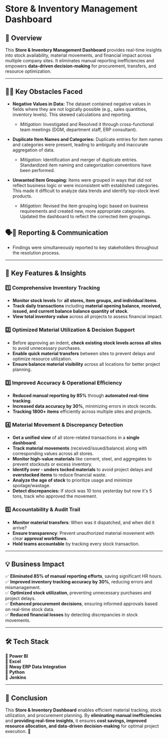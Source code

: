 # **Store & Inventory Management Dashboard**

## 🚀 Overview  
This **Store & Inventory Management Dashboard** provides real-time insights into stock availability, material movements, and financial impact across multiple company sites. It eliminates manual reporting inefficiencies and empowers **data-driven decision-making** for procurement, transfers, and resource optimization. 

---------------------------------------------------------------------------------------------------------

## 🧗‍♂️ **Key Obstacles Faced** 

*   **Negative Values in Data:** The dataset contained negative values in fields where they are not logically possible (e.g., sales quantities, inventory levels). This skewed calculations and reporting.
    *   *Mitigation:* Investigated and Resolved it through cross-functional team meetings (DGM, department staff, ERP consultant).

*   **Duplicate Item Names and Categories:** Duplicate entries for item names and categories were present, leading to ambiguity and inaccurate aggregation of data.
    *   *Mitigation:* Identification and merger of duplicate entries. Standardized item naming and categorization conventions have been performed.

*   **Unwanted Item Grouping:** Items were grouped in ways that did not reflect business logic or were inconsistent with established categories. This made it difficult to analyze data trends and identify top-stock level products.
    *   *Mitigation:* Revised the item grouping logic based on business requirements and created new, more appropriate categories. Updated the dashboard to reflect the corrected item groupings.




## 🗣️📝 Reporting & Communication 
- Findings were simultaneously reported to key stakeholders throughout the resolution process.



---------------------------------------------------------------------------------------------------------

## 🎯 **Key Features & Insights**  

### 1️⃣ **Comprehensive Inventory Tracking**  
- **Monitor stock levels** for **all stores, item groups, and individual items**.  
- **Track daily transactions** including **material opening balance, received, issued, and current balance balance quantity of stock**.  
- **View total inventory value** across all projects to assess financial impact.  

### 2️⃣ **Optimized Material Utilization & Decision Support**  
- Before approving an indent, **check existing stock levels across all sites** to avoid unnecessary purchases.  
- **Enable quick material transfers** between sites to prevent delays and optimize resource utilization.  
- **Ensure balance material visibility** across all locations for better project planning.  

### 3️⃣ **Improved Accuracy & Operational Efficiency**  
- **Reduced manual reporting by 85%** through **automated real-time tracking**.  
- **Increased data accuracy by 30%**, minimizing errors in stock records.  
- **Tracking 1800+ items** efficiently across multiple sites and projects.  

### 4️⃣ **Material Movement & Discrepancy Detection**  
- **Get a unified view** of all store-related transactions in a **single dashboard**.  
- **Track material movements** (received/issued/balance) along with corresponding values across all stores.  
- **Monitor high-value materials** like cement, steel, and aggregates to prevent stockouts or excess inventory.  
- **Identify over - unders tocked materials** to avoid project delays and **overstocked items** to reduce financial waste.  
- **Analyze the age of stock** to prioritize usage and minimize spoilage/wastage.  
- **Detect discrepancies:** If stock was 10 tons yesterday but now it's 5 tons, track who approved the movement.  

### 5️⃣ **Accountability & Audit Trail**  
- **Monitor material transfers**: When was it dispatched, and when did it arrive?  
- **Ensure transparency**: Prevent unauthorized material movement with clear **approval workflows**.  
- **Hold teams accountable** by tracking every stock transaction.  

---------------------------------------------------------------------------------------------------------

## 💡 **Business Impact**  
✅ **Eliminated 85% of manual reporting efforts**, saving significant HR hours.  
✅ **Improved inventory tracking accuracy by 30%**, reducing errors and mismanagement.  
✅ **Optimized stock utilization**, preventing unnecessary purchases and project delays.  
✅ **Enhanced procurement decisions**, ensuring informed approvals based on real-time stock data.  
✅ **Reduced financial losses** by detecting discrepancies in stock movements.  

---------------------------------------------------------------------------------------------------------

## 🛠 **Tech Stack**  
🔹 **Power BI**  
🔹 **Excel**  
🔹 **Nway ERP Data Integration**  
🔹 **Python**  
🔹 **Jenkins**  

---------------------------------------------------------------------------------------------------------

## 📌 **Conclusion**  
This **Store & Inventory Dashboard** enables efficient material tracking, stock utilization, and procurement planning. By **eliminating manual inefficiencies** and **providing real-time insights**, it ensures **cost savings, improved resource allocation, and data-driven decision-making** for optimal project execution. 🚀

